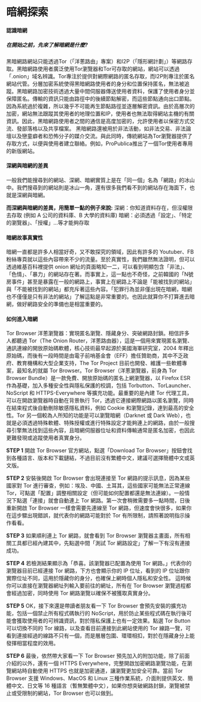 # **暗網探索**
#### 認識暗網
##### 在開始之前，先來了解暗網是什麼?
黑暗網路網站只能透過Tor（「洋蔥路由」專案）和I2P（「隱形網計劃」）等網路存取。黑暗網路使用者廣泛使用Tor瀏覽器和Tor可存取的網站，網站可以透過「.onion」域名辨識。Tor專注於提供對網際網路的匿名存取，而I2P則專注於匿名網站代管。分層加密系統使得黑暗網路使用者的身分和位置保持匿名，無法被追蹤。黑暗網路加密技術透過大量中間伺服器傳送使用者資料，保護了使用者身分並保障匿名。傳輸的資訊只能由路徑中的後續節點解密，而這些節點通向出口節點。因為系統過於複雜，所以幾乎不可能再生節點路徑並逐層解密資訊。由於高層次的加密，網站無法跟蹤其使用者的地理位置和IP，使用者也無法取得網站主機的有關資訊。因此，黑暗網路使用者之間的通信是高度加密的，允許使用者以保密方式交流、發部落格以及共享檔案。
黑暗網路還被用於非法活動，如非法交易、非法論壇以及戀童癖者和恐怖分子的媒介交流。與此同時，傳統網站為Tor瀏覽器提供了存取方式，以便與使用者建立聯絡。例如，ProPublica推出了一個Tor使用者專用的新版網站。

#### 深網與暗網的差異
一般我們能搜尋到的網站、深網、暗網實質上是在「同一個」名為「網路」的冰山中。我們搜尋到的網站則是冰山一角，還有很多我們看不到的網站存在海面下，也就是深網與暗網。
 
**而深網與暗網的差異，用簡單一點的例子來說:**
深網：你知道資料存在，但沒權限去存取 (例如 A 公司的資料庫、B 大學的資料庫)
暗網：必須透過「設定」、「特定的瀏覽器」、「授權」…等才能夠存取

#### 暗網故事真實性
暗網一直都是許多人相當好奇，又不敢探究的領域，因此有許多的 Youtuber、FB 粉絲專頁就以這些內容帶來不少的流量。至於真實性，我們雖然無法證明，但可以透過維基百科裡提供 onion 網址的頁面略知一二，可以看到明顯包含「非法」、「色情」、「暴力」的網站存在著。而事實上，這一點也不奇怪，之前韓國的「N號房事件」甚至是暴露在一般的網路上，事實上在網路上不論是「能被找到的網站」與「不能被找到的網站」都充斥著這些內容。「犯罪行為並非僅出現在暗網，暗網也不僅僅是只有非法的網站」了解這點是非常重要的。也因此就算你不打算進去暗網，做好網路安全的準備也是相當重要的。

#### 如何進入暗網
Tor Browser 洋蔥瀏覽器：實現匿名瀏覽、隱藏身分、突破網路封鎖。相信許多人都聽過 Tor（The Onion Router，洋蔥路由器），這是一個用來實現匿名瀏覽、通訊連線的開放原始碼軟體，核心技術最早起源於美國海軍研究室，2004 年釋出原始碼，而後有一段時間是由電子前哨基金會（EFF）擔任贊助商，其中不乏政府、教育機構和大型企業支持，The Tor Project 目前也開發、維護一些軟體專案，最知名的就屬 Tor Browser。Tor Browser（洋蔥瀏覽器，前身為 Tor Browser Bundle）是一款免費、開放原始碼的匿名上網瀏覽器，以 Firefox ESR 作為基礎，加入多種安全性與隱私保護的校調，包括 Torbutton、TorLauncher、NoScript 和 HTTPS-Everywhere 等擴充功能。最重要的是內建 Tor 代理工具，可以在開啟瀏覽器時自動在背景執行 Tor，透過它連接網際網路以匿名瀏覽，同時在結束程式後自動刪除敏感隱私資料，例如 Cookie 和瀏覽記錄，達到最高的安全性。Tor 另一個較為人所知的功能是可以瀏覽暗網（Darknet 或 Dark Web），也就是必須透過特殊軟體、特殊授權或進行特殊設定才能夠連上的網路，由於一般搜尋引擎無法找到這些內容，且暗網伺服器位址和資料傳輸通常是匿名加密，也因此更難發現或追蹤使用者真實身分。

**STEP 1**
開啟 Tor Browser 官方網站，點選「Download Tor Browser」按鈕會找到各種語言、版本和下載鏈結，不過目前沒有繁體中文，建議可選擇簡體中文或英文版。
 
**STEP 2**
安裝後開啟 Tor Browser 會出現連接至 Tor 網路的提示訊息，因為某些國家對 Tor 進行審查，例如：埃及、中國、土耳其，這些國家可能無法正常連線 Tor，可點選「配置」調整相關設定（但可能如何配置都還是無法連線）。一般情況下點選「連接」就會自動連上 Tor 網路。第一次會稍微需要多一點時間，日後重新開啟 Tor Browser 一樣會需要先連線至 Tor 網路，但速度會快很多，如果你在這步驟出現錯誤，就代表你的網路可能對於 Tor 有所限制，請照著說明指示操作看看。
 
**STEP 3**
如果順利連上 Tor 網路，就會看到 Tor Browser 瀏覽器主畫面，所有相關工具都已經內建其中，先點選中間「測試 Tor 網路設定」了解一下有沒有連接成功。
 
**STEP 4**
若檢測結果顯示為「恭喜。該瀏覽器已配置為使用 Tor 網路。」代表你的瀏覽器目前已經連接 Tor 網路，下方也會顯示你的 IP 位址，看到的 IP 位址跟你實際位址不同，這用於隱藏你的身分，也確保上網時個人隱私和安全性。
這時候你可以直接在瀏覽器網址列輸入要前往的網址，所有在 Tor Browser 瀏覽過程都會經過加密，同時使用 Tor 網路瀏覽以確保不被獲取真實身分。
 
**STEP 5**
OK，接下來還是帶讀者朋友看一下 Tor Browser 會預先安裝的擴充功能，包括一個禁止所有程式碼執行的 NoScript，用於防止某些程式碼在執行後可能會獲取使用者的可辨識資訊，對於隱私保護上也有一定效果。點選 Tor Button 可以切換不同的 Tor 線路，以及查看目前連接到此網站使用的 Tor 線路一覽，可看到連接經過的線路不只有一個，而是層層包圍、環環相扣，對於在隱藏身分上能發揮相當程度的效用。
 
**STEP 6**
最後，依然帶大家看一下 Tor Browser 預先加入的附加功能，除了前面介紹的以外，還有一個 HTTPS Everywhere，完整開啟加密網路瀏覽功能，在瀏覽網站時自動使用 HTTPS 也就是加密通道，讓瀏覽更加安全可靠。當前 Tor Browser 支援 Windows、MacOS 和 Linux 三種作業系統，介面則提供英文、簡體中文、日文等 16 種語言（暫無繁體中文），如果你想突破網路封鎖，瀏覽被禁止或受限制的網站，Tor Browser 也可以做到。

